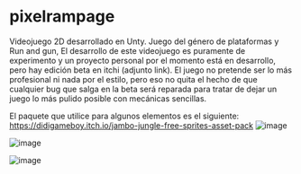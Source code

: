 # pixelrampage
Videojuego 2D desarrollado en Unty.
Juego del género de plataformas y Run and gun, El desarrollo de este videojuego es puramente de experimento y un proyecto personal por el momento está en desarrollo, pero hay edición beta en itchi (adjunto link).
El juego no pretende ser lo más profesional ni nada por el estilo, pero eso no quita el hecho de que cualquier bug que salga en la beta será reparada para tratar de dejar un juego lo más pulido posible con mecánicas sencillas.

El paquete que utilice para algunos elementos es el siguiente: https://didigameboy.itch.io/jambo-jungle-free-sprites-asset-pack
![image](https://github.com/user-attachments/assets/d5baded2-2174-47b3-8471-8a88956a05bb)

![image](https://github.com/user-attachments/assets/43794a88-46dc-4979-aeed-141069fa9d4d)

![image](https://github.com/user-attachments/assets/e625b6a3-e90d-4770-a116-640e936670e1)



